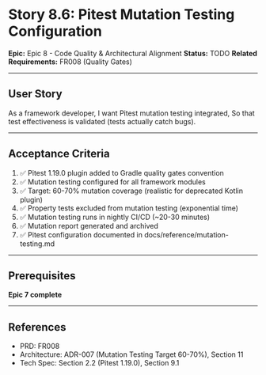 # Story 8.6: Pitest Mutation Testing Configuration

**Epic:** Epic 8 - Code Quality & Architectural Alignment
**Status:** TODO
**Related Requirements:** FR008 (Quality Gates)

---

## User Story

As a framework developer,
I want Pitest mutation testing integrated,
So that test effectiveness is validated (tests actually catch bugs).

---

## Acceptance Criteria

1. ✅ Pitest 1.19.0 plugin added to Gradle quality gates convention
2. ✅ Mutation testing configured for all framework modules
3. ✅ Target: 60-70% mutation coverage (realistic for deprecated Kotlin plugin)
4. ✅ Property tests excluded from mutation testing (exponential time)
5. ✅ Mutation testing runs in nightly CI/CD (~20-30 minutes)
6. ✅ Mutation report generated and archived
7. ✅ Pitest configuration documented in docs/reference/mutation-testing.md

---

## Prerequisites

**Epic 7 complete**

---

## References

- PRD: FR008
- Architecture: ADR-007 (Mutation Testing Target 60-70%), Section 11
- Tech Spec: Section 2.2 (Pitest 1.19.0), Section 9.1
